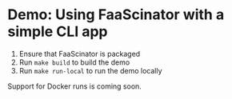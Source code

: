 # Demo: Using FaaScinator with a simple CLI app

1. Ensure that FaaScinator is packaged
2. Run `make build` to build the demo
3. Run `make run-local` to run the demo locally

Support for Docker runs is coming soon.
